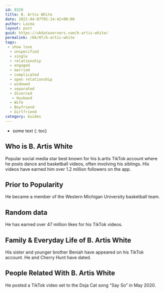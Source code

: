 ```yaml
---
id: 8329
title: B. Artis White
date: 2021-04-07T05:14:42+00:00
author: Laima
layout: post
guid: https://ukdataservers.com/b-artis-white/
permalink: /04/07/b-artis-white
tags:
 - show love
  - unspecified
  - single
  - relationship
  - engaged
  - married
  - complicated
  - open relationship
  - widowed
  - separated
  - divorced
   - Husband
  - Wife
  - Boyfriend
  - Girlfriend
category: Guides
---
```


* some text
{: toc}


## Who is B. Artis White
                  
                  
                  
Popular social media star best known for his b.artis TikTok account where he posts dance and basketball videos, often involving his siblings. His videos have earned him over 1.2 million followers on the app. 
                  
              
            
              
            
                
                
                
## Prior to Popularity
                  
                  
                  
He became a member of the Western Michigan University basketball team. 
                  
              
            
              
            
                
                
                
## Random data
                  
                  
                  
He has earned over 47 million likes for his TikTok videos. 
                  
              
            
              
            
                
                
                
## Family & Everyday Life of B. Artis White
                  
                  
                  
His sister and younger brother Beniah have appeared on his TikTok account. He and Cherry Hunt have dated.
                  
              
            
              
            
                
                
                
## People Related With B. Artis White
                  
                  
                  
He posted a TikTok video set to the Doja Cat song &#8220;Say So&#8221; in May 2020. 
                  
              
            
              
            
                
              
            
              
              
            
            
              
            
          
          
          